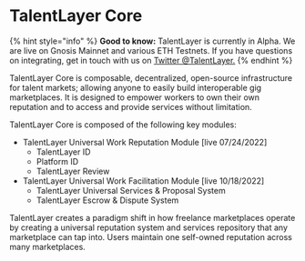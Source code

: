 # TalentLayer Core

{% hint style="info" %}
**Good to know:** TalentLayer is currently in Alpha. We are live on Gnosis Mainnet and various ETH Testnets. If you have questions on integrating, get in touch with us on [Twitter @TalentLayer.](https://twitter.com/TalentLayer)
{% endhint %}

TalentLayer Core is composable, decentralized, open-source infrastructure for talent markets; allowing anyone to easily build interoperable gig marketplaces. It is designed to empower workers to own their own reputation and to access and provide services without limitation.

TalentLayer Core is composed of the following key modules:

* TalentLayer Universal Work Reputation Module \[live 07/24/2022]
  * TalentLayer ID
  * Platform ID
  * TalentLayer Review
* TalentLayer Universal Work Facilitation Module \[live 10/18/2022]
  * TalentLayer Universal Services & Proposal System
  * TalentLayer Escrow & Dispute System

TalentLayer creates a paradigm shift in how freelance marketplaces operate by creating a universal reputation system and services repository that any marketplace can tap into. Users maintain one self-owned reputation across many marketplaces.
